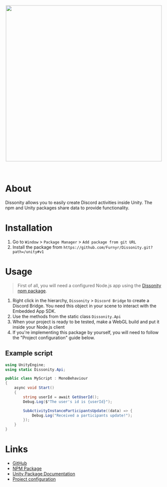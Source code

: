 <div align="center">
	<br />
	<p>
		<a><img src="https://i.imgur.com/5elvldR.png" width="500"/></a>
	</p>
	<br />
</div>

# About

Dissonity allows you to easily create Discord activities inside Unity. The npm and Unity packages share data to provide functionality.

# Installation

1. Go to `Window` > `Package Manager` > `Add package from git URL`
2. Install the package from `https://github.com/Furnyr/Dissonity.git?path=/unity#v1`

# Usage

> First of all, you will need a configured Node.js app using the [Dissonity npm package].

1. Right click in the hierarchy, `Dissonity` > `Discord Bridge` to create a Discord Bridge. You need this object in your scene to interact with the Embedded App SDK.
2. Use the methods from the static class `Dissonity.Api`
3. When your project is ready to be tested, make a WebGL build and put it inside your Node.js client
4. If you're implementing this package by yourself, you will need to follow the "Project configuration" guide below.

## Example script
```cs
using UnityEngine;
using static Dissonity.Api;

public class MyScript : MonoBehaviour
{
    async void Start()
    {
        string userId = await GetUserId();
        Debug.Log($"The user's id is {userId}");

        SubActivityInstanceParticipantsUpdate((data) => {
            Debug.Log("Received a participants update!");
        });
    }
}
```

# Links
- [GitHub](https://github.com/Furnyr/Dissonity)
- [NPM Package](https://www.npmjs.com/package/dissonity)
- [Unity Package Documentation](https://github.com/Furnyr/Dissonity/blob/main/unity/Documentation~/Dissonity.md)
- [Project configuration](https://github.com/Furnyr/Dissonity/blob/main/examples/projectConfiguration.md)

[Dissonity npm package]: https://www.npmjs.com/package/dissonity

